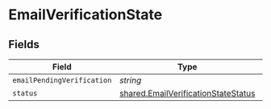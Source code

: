 # EmailVerificationState


## Fields

| Field                                                                                      | Type                                                                                       | Required                                                                                   | Description                                                                                |
| ------------------------------------------------------------------------------------------ | ------------------------------------------------------------------------------------------ | ------------------------------------------------------------------------------------------ | ------------------------------------------------------------------------------------------ |
| `emailPendingVerification`                                                                 | *string*                                                                                   | :heavy_minus_sign:                                                                         | N/A                                                                                        |
| `status`                                                                                   | [shared.EmailVerificationStateStatus](../../models/shared/emailverificationstatestatus.md) | :heavy_minus_sign:                                                                         | N/A                                                                                        |